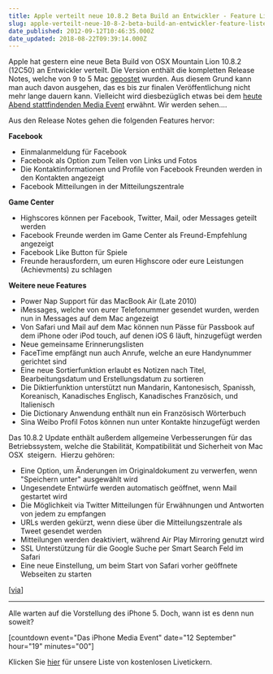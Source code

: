 ```yaml
---
title: Apple verteilt neue 10.8.2 Beta Build an Entwickler - Feature Liste
slug: apple-verteilt-neue-10-8-2-beta-build-an-entwickler-feature-liste
date_published: 2012-09-12T10:46:35.000Z
date_updated: 2018-08-22T09:39:14.000Z
---
```


Apple hat gestern eine neue Beta Build von OSX Mountain Lion 10.8.2 (12C50) an Entwickler verteilt. Die Version enthält die kompletten Release Notes, welche von 9 to 5 Mac [gepostet](http://9to5mac.com/2012/09/11/apple-seeds-os-x-mountain-lion-10-8-2-build-12c50-to-developers/) wurden. Aus diesem Grund kann man auch davon ausgehen, das es bis zur finalen Veröffentlichung nicht mehr lange dauern kann. Vielleicht wird diesbezüglich etwas bei dem [heute Abend stattfindenden Media Event](__GHOST_URL__/heutiges-iphone-media-event-liveticker/) erwähnt. Wir werden sehen....

Aus den Release Notes gehen die folgenden Features hervor:

**Facebook**

- Einmalanmeldung für Facebook
- Facebook als Option zum Teilen von Links und Fotos
- Die Kontaktinformationen und Profile von Facebook Freunden werden in den Kontakten angezeigt
- Facebook Mitteilungen in der Mitteilungszentrale

**Game Center**
- Highscores können per Facebook, Twitter, Mail, oder Messages geteilt werden
- Facebook Freunde werden im Game Center als Freund-Empfehlung angezeigt
- Facebook Like Button für Spiele
- Freunde herausfordern, um euren Highscore oder eure Leistungen (Achievments) zu schlagen

**Weitere neue Features**
- Power Nap Support für das MacBook Air (Late 2010)
- iMessages, welche von eurer Telefonummer gesendet wurden, werden nun in Messages auf dem Mac angezeigt
- Von Safari und Mail auf dem Mac können nun Pässe für Passbook auf dem iPhone oder iPod touch, auf denen iOS 6 läuft, hinzugefügt werden
- Neue gemeinsame Erinnerungslisten
- FaceTime empfängt nun auch Anrufe, welche an eure Handynummer gerichtet sind
- Eine neue Sortierfunktion erlaubt es Notizen nach Titel, Bearbeitungsdatum und Erstellungsdatum zu sortieren
- Die Diktierfunktion unterstützt nun Mandarin, Kantonesisch, Spanissh, Koreanisch, Kanadisches Englisch, Kanadisches Französich, und Italienisch
- Die Dictionary Anwendung enthält nun ein Französisch Wörterbuch
- Sina Weibo Profil Fotos können nun unter Kontakte hinzugefügt werden

Das 10.8.2 Update enthält außerdem allgemeine Verbesserungen für das Betriebssystem, welche die Stabilität, Kompatibilität und Sicherheit von Mac OSX  steigern.  Hierzu gehören:

- Eine Option, um Änderungen im Originaldokument zu verwerfen, wenn "Speichern unter" ausgewählt wird
- Ungesendete Entwürfe werden automatisch geöffnet, wenn Mail gestartet wird
- Die Möglichkeit via Twitter Mitteilungen für Erwähnungen und Antworten von jedem zu empfangen
- URLs werden gekürzt, wenn diese über die Mitteilungszentrale als Tweet gesendet werden
- Mitteilungen werden deaktiviert, während Air Play Mirroring genutzt wird
- SSL Unterstützung für die Google Suche per Smart Search Feld im Safari
- Eine neue Einstellung, um beim Start von Safari vorher geöffnete Webseiten zu starten

[[via](http://www.macrumors.com/2012/09/11/apple-seeds-near-final-os-x-10-8-2-developer-seed-ahead-of-media-event/)]

---

Alle warten auf die Vorstellung des iPhone 5. Doch, wann ist es denn nun soweit?

[countdown event="Das iPhone Media Event" date="12 September" hour="19" minutes="00"]

Klicken Sie [hier](__GHOST_URL__/heutiges-iphone-media-event-liveticker/) für unsere Liste von kostenlosen Livetickern.
